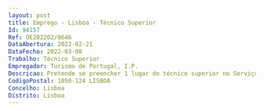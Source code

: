 ```yaml
--- 
layout: post
title: Emprego - Lisboa - Técnico Superior
Id: 94157
Ref: OE202202/0646
DataAbertura: 2022-02-21
DataFecho: 2022-03-08
Trabalho: Técnico Superior
Empregador: Turismo de Portugal, I.P.
Descricao: Pretende se preencher 1 lugar de técnico superior no Serviço de Regulação e Inspeção de Jogos do Turismo de Portugal, com recurso ao mecanismo de mobilidade interna, para o desempenho das seguintes funções Área da contratação pública Elaboração de informações de abertura de procedimento, elaboração de cadernos de encargo, elaboração de programas de concurso, elaboração de relatórios de avaliação de propostas, elaboração de informações de proposta de adjudicação Elaboração de consultas preliminares ao mercado, para fixação de preços, para aquisição de bens ou serviços em procedimentos de contratação pública Elaboração de propostas sujeitas a parecer pedido de exceção de Entidades Externas (INA, SEAEP, Entidade Coordenadora do programa orçamental da Economia) Participação em júris de avaliação de propostas de procedimentos pré contratuais Acompanhamento e controlo da execução física e financeira dos procedimentos concursais de contratação pública.Área da da gestão orçamental Participação na elaboração e controlo do orçamento de funcionamento do SRIJ Registo e controlo da receita proveniente do Imposto Especial de Jogo e Especial de Jogo Online Elaboração de proposta financeiras  cabimentos e compromissos Registo e respetiva distribuição trimestral da receita consignada ao setor público proveniente da venda dos cartões de bingo.Área da gestão de projetos Análise de candidaturas, relatórios intercalares e finais, no âmbito dos Planos de Obra e de Promoção e Obra no âmbito de projetos financiados com recurso a verbas do jogo Elaboração de informações, para efeitos de decisão, relativas à análise das candidaturas e dos relatórios anteriormente referidos Acompanhamento e controlo da execução física e financeira dos Planos de Obra e de Promoção e Obra.
CodigoPostal: 1050-124 LISBOA
Concelho: Lisboa
Distrito: Lisboa
--- 
```

